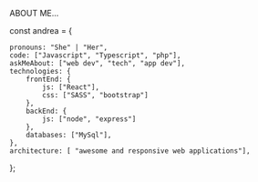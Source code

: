 ABOUT ME...


const andrea = {

    pronouns: "She" | "Her",
    code: ["Javascript", "Typescript", "php"],
    askMeAbout: ["web dev", "tech", "app dev"],
    technologies: {
        frontEnd: {
            js: ["React"],
            css: ["SASS", "bootstrap"]
        },
        backEnd: {
            js: ["node", "express"]
        },
        databases: ["MySql"],
    },
    architecture: [ "awesome and responsive web applications"],
};
